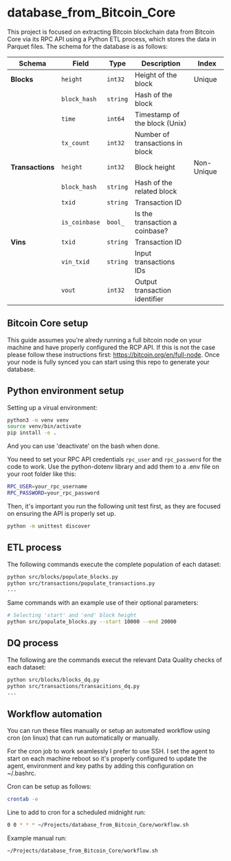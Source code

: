 # database_from_Bitcoin_Core

This project is focused on extracting Bitcoin blockchain data from Bitcoin Core via its RPC API using a Python ETL process, which stores the data in Parquet files. The schema for the database is as follows:

| **Schema**        | **Field**     | **Type**  | **Description**                 | **Index**      |
|-------------------|---------------|-----------|---------------------------------|----------------|
| **Blocks**        | `height`      | `int32`   | Height of the block             | Unique         |
|                   | `block_hash`  | `string`  | Hash of the block               |                |
|                   | `time`        | `int64`   | Timestamp of the block (Unix)   |                |
|                   | `tx_count`    | `int32`   | Number of transactions in block |                |
| **Transactions**  | `height`      | `int32`   | Block height                    | Non-Unique     |
|                   | `block_hash`  | `string`  | Hash of the related block       |                |
|                   | `txid`        | `string`  | Transaction ID                  |                |
|                   | `is_coinbase` | `bool_`   | Is the transaction a coinbase?  |                |
| **Vins**          | `txid`        | `string`  | Transaction ID                  |                |
|                   | `vin_txid`    | `string`  | Input transactions IDs          |                |
|                   | `vout`        | `int32`   | Output transaction identifier   |                |

## Bitcoin Core setup

This guide assumes you're alredy running a full bitcoin node on your machine and have properly configured the RCP API. If this is not the case please follow these instructions first: https://bitcoin.org/en/full-node. Once your node is fully synced you can start using this repo to generate your database. 

## Python environment setup

Setting up a virual environment:
```bash
python3 -m venv venv
source venv/bin/activate
pip install -e . 
```
And you can use 'deactivate' on the bash when done.

You need to set your RPC API credentials `rpc_user` and `rpc_password` for the code to work. Use the python-dotenv library and add them to a .env file on your root folder like this:

```bash
RPC_USER=your_rpc_username
RPC_PASSWORD=your_rpc_password
```

Then, it's important you run the following unit test first, as they are focused on ensuring the API is properly set up. 

```bash
python -m unittest discover
```

## ETL process
The following commands execute the complete population of each dataset:

```bash
python src/blocks/populate_blocks.py
python src/transactions/populate_transactions.py
...
```
Same commands with an example use of their optional parameters:

```bash
# Selecting 'start' and 'end' block height
python src/populate_blocks.py --start 10000 --end 20000 
```

## DQ process
The following are the commands execut the relevant Data Quality checks of each dataset:

```bash
python src/blocks/blocks_dq.py
python src/transactions/transacitions_dq.py 
...
```

## Workflow automation

You can run these files manually or setup an automated workflow using cron (on linux) that can run automatically or manually. 

For the cron job to work seamlessly I prefer to use SSH. I set the agent to start on each machine reboot so it's properly configured to update the agent, environment and key paths by adding this configuration on ~/.bashrc.

Cron can be setup as follows:

```bash
crontab -e
```
Line to add to cron for a scheduled midnight run:
```bash
0 0 * * * ~/Projects/database_from_Bitcoin_Core/workflow.sh
```

Example manual run:
```bash
~/Projects/database_from_Bitcoin_Core/workflow.sh
```